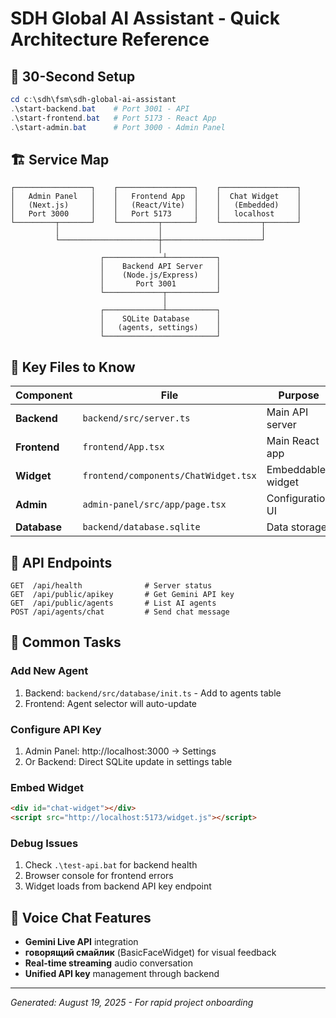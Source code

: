 # SDH Global AI Assistant - Quick Architecture Reference

## 🚀 30-Second Setup
```powershell
cd c:\sdh\fsm\sdh-global-ai-assistant
.\start-backend.bat    # Port 3001 - API
.\start-frontend.bat   # Port 5173 - React App
.\start-admin.bat      # Port 3000 - Admin Panel
```

## 🏗️ Service Map
```
┌─────────────────┐    ┌─────────────────┐    ┌─────────────────┐
│   Admin Panel   │    │   Frontend App  │    │  Chat Widget    │
│   (Next.js)     │    │   (React/Vite)  │    │   (Embedded)    │
│   Port 3000     │    │   Port 5173     │    │   localhost     │
└─────────┬───────┘    └─────────┬───────┘    └─────────┬───────┘
          │                      │                      │
          └──────────────────────┼──────────────────────┘
                                 │
                    ┌─────────────┴───────────┐
                    │    Backend API Server   │
                    │    (Node.js/Express)    │
                    │       Port 3001         │
                    └─────────────┬───────────┘
                                  │
                    ┌─────────────┴───────────┐
                    │    SQLite Database      │
                    │   (agents, settings)    │
                    └─────────────────────────┘
```

## 🔑 Key Files to Know
| Component | File | Purpose |
|-----------|------|---------|
| **Backend** | `backend/src/server.ts` | Main API server |
| **Frontend** | `frontend/App.tsx` | Main React app |
| **Widget** | `frontend/components/ChatWidget.tsx` | Embeddable widget |
| **Admin** | `admin-panel/src/app/page.tsx` | Configuration UI |
| **Database** | `backend/database.sqlite` | Data storage |

## 🎯 API Endpoints
```
GET  /api/health              # Server status
GET  /api/public/apikey       # Get Gemini API key  
GET  /api/public/agents       # List AI agents
POST /api/agents/chat         # Send chat message
```

## 🔧 Common Tasks

### Add New Agent
1. Backend: `backend/src/database/init.ts` - Add to agents table
2. Frontend: Agent selector will auto-update

### Configure API Key
1. Admin Panel: http://localhost:3000 → Settings
2. Or Backend: Direct SQLite update in settings table

### Embed Widget
```html
<div id="chat-widget"></div>
<script src="http://localhost:5173/widget.js"></script>
```

### Debug Issues
1. Check `.\test-api.bat` for backend health
2. Browser console for frontend errors
3. Widget loads from backend API key endpoint

## 🎨 Voice Chat Features
- **Gemini Live API** integration
- **говорящий смайлик** (BasicFaceWidget) for visual feedback
- **Real-time streaming** audio conversation
- **Unified API key** management through backend

---
*Generated: August 19, 2025 - For rapid project onboarding*
